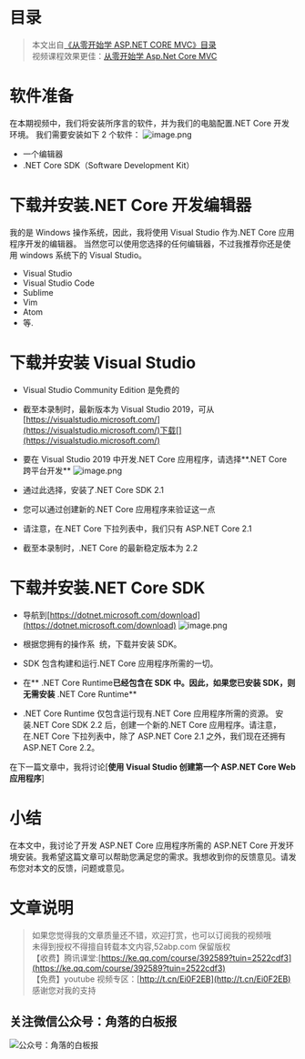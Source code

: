 # 目录
> 本文出自[《从零开始学 ASP.NET CORE MVC》目录](https://www.52abp.com/wiki/mvc/0.1.4/1.Intro) </br>
> 视频课程效果更佳：[从零开始学 Asp.Net Core MVC](https://study.163.com/course/courseMain.htm?courseId=1209215803&share=2&shareId=400000000309007) </br>

# 软件准备

在本期视频中，我们将安装所序言的软件，并为我们的电脑配置.NET Core 开发环境。
我们需要安装如下 2 个软件：
![image.png](https://upload-images.jianshu.io/upload_images/1979022-898df63dfe1b8496.png)

- 一个编辑器
- .NET Core SDK（Software Development Kit）

# 下载并安装.NET Core 开发编辑器

我的是 Windows 操作系统，因此，我将使用 Visual Studio 作为.NET Core 应用程序开发的编辑器。
当然您可以使用您选择的任何编辑器，不过我推荐你还是使用 windows 系统下的 Visual Studio。

- Visual Studio
- Visual Studio Code
- Sublime
- Vim
- Atom
- 等.

# 下载并安装 Visual Studio

- Visual Studio Community Edition 是免费的
- 截至本录制时，最新版本为 Visual Studio 2019，可从[https://visualstudio.microsoft.com/](https://visualstudio.microsoft.com/)下载[](https://visualstudio.microsoft.com/)
- 要在 Visual Studio 2019 中开发.NET Core 应用程序，请选择**.NET Core 跨平台开发**
  ![image.png](https://upload-images.jianshu.io/upload_images/1979022-d68cbc9f4b60ae76.png)

- 通过此选择，安装了.NET Core SDK 2.1
- 您可以通过创建新的.NET Core 应用程序来验证这一点
- 请注意，在.NET Core 下拉列表中，我们只有 ASP.NET Core 2.1
- 截至本录制时，.NET Core 的最新稳定版本为 2.2

# 下载并安装.NET Core SDK 

- 导航到[https://dotnet.microsoft.com/download](https://dotnet.microsoft.com/download)
  ![image.png](https://upload-images.jianshu.io/upload_images/1979022-4a4c9e70e4d04ee0.png)

- 根据您拥有的操作系 ​​ 统，下载并安装 SDK。
- SDK 包含构建和运行.NET Core 应用程序所需的一切。
- 在** .NET Core Runtime**已经包含在 SDK 中。因此，如果您已安装 SDK，则无需安装** .NET Core Runtime**
- .NET Core Runtime 仅包含运行现有.NET Core 应用程序所需的资源。
  安装.NET Core SDK 2.2 后，创建一个新的.NET Core 应用程序。请注意，在.NET Core 下拉列表中，除了 ASP.NET Core 2.1 之外，我们现在还拥有 ASP.NET Core 2.2。

在下一篇文章中，我将讨论[**使用 Visual Studio 创建第一个 ASP.NET Core Web 应用程序**]

# 小结

在本文中，我讨论了开发 ASP.NET Core 应用程序所需的 ASP.NET Core 开发环境安装。我希望这篇文章可以帮助您满足您的需求。我想收到你的反馈意见。请发布您对本文的反馈，问题或意见。

# 文章说明

> 如果您觉得我的文章质量还不错，欢迎打赏，也可以订阅我的视频哦 </br>
> 未得到授权不得擅自转载本文内容,52abp.com 保留版权 </br>
> 【收费】腾讯课堂:[https://ke.qq.com/course/392589?tuin=2522cdf3](https://ke.qq.com/course/392589?tuin=2522cdf3) </br>
> 【免费】youtube 视频专区：[http://t.cn/Ei0F2EB](http://t.cn/Ei0F2EB) </br>
> 感谢您对我的支持

## 关注微信公众号：角落的白板报

![公众号：角落的白板报](https://upload-images.jianshu.io/upload_images/1979022-f19c505c18160c16.png)
